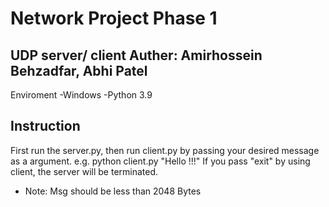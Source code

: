# Network Project Phase 1
UDP server/ client
Auther: Amirhossein Behzadfar, Abhi Patel
---------------------------------------------------------------------
Enviroment 
  -Windows
  -Python 3.9


Instruction
----------------------------------------------------------------------
  First run the server.py, then run client.py by passing your desired message as a argument. e.g. python client.py "Hello !!!"
  If you pass "exit" by using client, the server will be terminated. 
  * Note: Msg should be less than 2048 Bytes 

